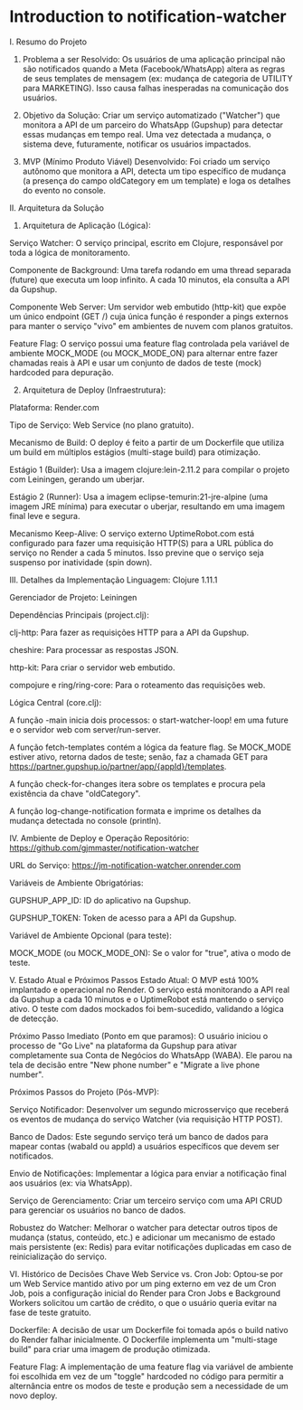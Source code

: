 # Introduction to notification-watcher

I. Resumo do Projeto
1. Problema a ser Resolvido:
Os usuários de uma aplicação principal não são notificados quando a Meta (Facebook/WhatsApp) altera as regras de seus templates de mensagem (ex: mudança de categoria de UTILITY para MARKETING). Isso causa falhas inesperadas na comunicação dos usuários.

2. Objetivo da Solução:
Criar um serviço automatizado ("Watcher") que monitora a API de um parceiro do WhatsApp (Gupshup) para detectar essas mudanças em tempo real. Uma vez detectada a mudança, o sistema deve, futuramente, notificar os usuários impactados.

3. MVP (Mínimo Produto Viável) Desenvolvido:
Foi criado um serviço autônomo que monitora a API, detecta um tipo específico de mudança (a presença do campo oldCategory em um template) e loga os detalhes do evento no console.

II. Arquitetura da Solução
1. Arquitetura de Aplicação (Lógica):

Serviço Watcher: O serviço principal, escrito em Clojure, responsável por toda a lógica de monitoramento.

Componente de Background: Uma tarefa rodando em uma thread separada (future) que executa um loop infinito. A cada 10 minutos, ela consulta a API da Gupshup.

Componente Web Server: Um servidor web embutido (http-kit) que expõe um único endpoint (GET /) cuja única função é responder a pings externos para manter o serviço "vivo" em ambientes de nuvem com planos gratuitos.

Feature Flag: O serviço possui uma feature flag controlada pela variável de ambiente MOCK_MODE (ou MOCK_MODE_ON) para alternar entre fazer chamadas reais à API e usar um conjunto de dados de teste (mock) hardcoded para depuração.

2. Arquitetura de Deploy (Infraestrutura):

Plataforma: Render.com

Tipo de Serviço: Web Service (no plano gratuito).

Mecanismo de Build: O deploy é feito a partir de um Dockerfile que utiliza um build em múltiplos estágios (multi-stage build) para otimização.

Estágio 1 (Builder): Usa a imagem clojure:lein-2.11.2 para compilar o projeto com Leiningen, gerando um uberjar.

Estágio 2 (Runner): Usa a imagem eclipse-temurin:21-jre-alpine (uma imagem JRE mínima) para executar o uberjar, resultando em uma imagem final leve e segura.

Mecanismo Keep-Alive: O serviço externo UptimeRobot.com está configurado para fazer uma requisição HTTP(S) para a URL pública do serviço no Render a cada 5 minutos. Isso previne que o serviço seja suspenso por inatividade (spin down).

III. Detalhes da Implementação
Linguagem: Clojure 1.11.1

Gerenciador de Projeto: Leiningen

Dependências Principais (project.clj):

clj-http: Para fazer as requisições HTTP para a API da Gupshup.

cheshire: Para processar as respostas JSON.

http-kit: Para criar o servidor web embutido.

compojure e ring/ring-core: Para o roteamento das requisições web.

Lógica Central (core.clj):

A função -main inicia dois processos: o start-watcher-loop! em uma future e o servidor web com server/run-server.

A função fetch-templates contém a lógica da feature flag. Se MOCK_MODE estiver ativo, retorna dados de teste; senão, faz a chamada GET para https://partner.gupshup.io/partner/app/{appId}/templates.

A função check-for-changes itera sobre os templates e procura pela existência da chave "oldCategory".

A função log-change-notification formata e imprime os detalhes da mudança detectada no console (println).

IV. Ambiente de Deploy e Operação
Repositório: https://github.com/gjmmaster/notification-watcher

URL do Serviço: https://jm-notification-watcher.onrender.com

Variáveis de Ambiente Obrigatórias:

GUPSHUP_APP_ID: ID do aplicativo na Gupshup.

GUPSHUP_TOKEN: Token de acesso para a API da Gupshup.

Variável de Ambiente Opcional (para teste):

MOCK_MODE (ou MOCK_MODE_ON): Se o valor for "true", ativa o modo de teste.

V. Estado Atual e Próximos Passos
Estado Atual: O MVP está 100% implantado e operacional no Render. O serviço está monitorando a API real da Gupshup a cada 10 minutos e o UptimeRobot está mantendo o serviço ativo. O teste com dados mockados foi bem-sucedido, validando a lógica de detecção.

Próximo Passo Imediato (Ponto em que paramos): O usuário iniciou o processo de "Go Live" na plataforma da Gupshup para ativar completamente sua Conta de Negócios do WhatsApp (WABA). Ele parou na tela de decisão entre "New phone number" e "Migrate a live phone number".

Próximos Passos do Projeto (Pós-MVP):

Serviço Notificador: Desenvolver um segundo microsserviço que receberá os eventos de mudança do serviço Watcher (via requisição HTTP POST).

Banco de Dados: Este segundo serviço terá um banco de dados para mapear contas (wabaId ou appId) a usuários específicos que devem ser notificados.

Envio de Notificações: Implementar a lógica para enviar a notificação final aos usuários (ex: via WhatsApp).

Serviço de Gerenciamento: Criar um terceiro serviço com uma API CRUD para gerenciar os usuários no banco de dados.

Robustez do Watcher: Melhorar o watcher para detectar outros tipos de mudança (status, conteúdo, etc.) e adicionar um mecanismo de estado mais persistente (ex: Redis) para evitar notificações duplicadas em caso de reinicialização do serviço.

VI. Histórico de Decisões Chave
Web Service vs. Cron Job: Optou-se por um Web Service mantido ativo por um ping externo em vez de um Cron Job, pois a configuração inicial do Render para Cron Jobs e Background Workers solicitou um cartão de crédito, o que o usuário queria evitar na fase de teste gratuito.

Dockerfile: A decisão de usar um Dockerfile foi tomada após o build nativo do Render falhar inicialmente. O Dockerfile implementa um "multi-stage build" para criar uma imagem de produção otimizada.

Feature Flag: A implementação de uma feature flag via variável de ambiente foi escolhida em vez de um "toggle" hardcoded no código para permitir a alternância entre os modos de teste e produção sem a necessidade de um novo deploy.
